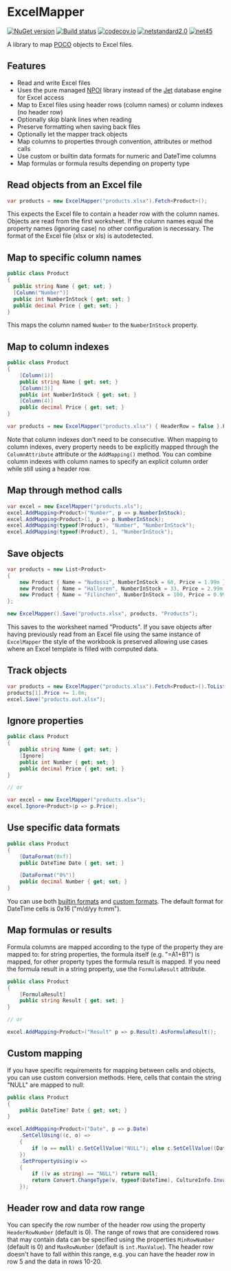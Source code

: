 # ExcelMapper

[![NuGet version](https://badge.fury.io/nu/ExcelMapper.svg)](http://badge.fury.io/nu/ExcelMapper)
[![Build status](https://ci.appveyor.com/api/projects/status/tyyg8905i24qv9pg/branch/master?svg=true)](https://ci.appveyor.com/project/mganss/excelmapper/branch/master)
[![codecov.io](https://codecov.io/github/mganss/ExcelMapper/coverage.svg?branch=master)](https://codecov.io/github/mganss/ExcelMapper?branch=master)
[![netstandard2.0](https://img.shields.io/badge/netstandard-2.0-brightgreen.svg)](https://img.shields.io/badge/netstandard-2.0-brightgreen.svg)
[![net45](https://img.shields.io/badge/net-45-brightgreen.svg)](https://img.shields.io/badge/net-45-brightgreen.svg)

A library to map [POCO](https://en.wikipedia.org/wiki/Plain_Old_CLR_Object) objects to Excel files.

## Features

* Read and write Excel files
* Uses the pure managed [NPOI](https://github.com/tonyqus/npoi) library instead of the [Jet](https://en.wikipedia.org/wiki/Microsoft_Jet_Database_Engine) database engine for Excel access
* Map to Excel files using header rows (column names) or column indexes (no header row)
* Optionally skip blank lines when reading
* Preserve formatting when saving back files
* Optionally let the mapper track objects
* Map columns to properties through convention, attributes or method calls
* Use custom or builtin data formats for numeric and DateTime columns
* Map formulas or formula results depending on property type

## Read objects from an Excel file

```C#
var products = new ExcelMapper("products.xlsx").Fetch<Product>();
```

This expects the Excel file to contain a header row with the column names. Objects are read from the first worksheet. If the column names equal the property names (ignoring case) no other configuration is necessary. The format of the Excel file (xlsx or xls) is autodetected.

## Map to specific column names

```C#
public class Product
{
  public string Name { get; set; }
  [Column("Number")]
  public int NumberInStock { get; set; }
  public decimal Price { get; set; }
}
```

This maps the column named `Number` to the `NumberInStock` property.

## Map to column indexes

```C#
public class Product
{
    [Column(1)]
    public string Name { get; set; }
    [Column(3)]
    public int NumberInStock { get; set; }
    [Column(4)]
    public decimal Price { get; set; }
}

var products = new ExcelMapper("products.xlsx") { HeaderRow = false }.Fetch<Product>();
```

Note that column indexes don't need to be consecutive. When mapping to column indexes, every property needs to be explicitly mapped through the `ColumnAttribute` attribute or the `AddMapping()` method. You can combine column indexes with column names to specify an explicit column order while still using a header row.

## Map through method calls

```C#
var excel = new ExcelMapper("products.xls");
excel.AddMapping<Product>("Number", p => p.NumberInStock);
excel.AddMapping<Product>(1, p => p.NumberInStock);
excel.AddMapping(typeof(Product), "Number", "NumberInStock");
excel.AddMapping(typeof(Product), 1, "NumberInStock");
```

## Save objects

```C#
var products = new List<Product>
{
    new Product { Name = "Nudossi", NumberInStock = 60, Price = 1.99m },
    new Product { Name = "Halloren", NumberInStock = 33, Price = 2.99m },
    new Product { Name = "Filinchen", NumberInStock = 100, Price = 0.99m },
};

new ExcelMapper().Save("products.xlsx", products, "Products");
```

This saves to the worksheet named "Products". If you save objects after having previously read from an Excel file using the same instance of `ExcelMapper` the style of the workbook is preserved allowing use cases where an Excel template is filled with computed data.

## Track objects

```C#
var products = new ExcelMapper("products.xlsx").Fetch<Product>().ToList();
products[1].Price += 1.0m;
excel.Save("products.out.xlsx");
```

## Ignore properties

```C#
public class Product
{
    public string Name { get; set; }
    [Ignore]
    public int Number { get; set; }
    public decimal Price { get; set; }
}

// or

var excel = new ExcelMapper("products.xlsx");
excel.Ignore<Product>(p => p.Price);
```

## Use specific data formats

```C#
public class Product
{
    [DataFormat(0xf)]
    public DateTime Date { get; set; }

    [DataFormat("0%")]
    public decimal Number { get; set; }
}
```

You can use both [builtin formats](https://poi.apache.org/apidocs/org/apache/poi/ss/usermodel/BuiltinFormats.html) and [custom formats](https://support.office.com/en-nz/article/Create-or-delete-a-custom-number-format-78f2a361-936b-4c03-8772-09fab54be7f4). The default format for DateTime cells is 0x16 ("m/d/yy h:mm").

## Map formulas or results

Formula columns are mapped according to the type of the property they are mapped to: for string properties, the formula itself (e.g. "=A1+B1") is mapped, for other property types the formula result is mapped. If you need the formula result in a string property, use the `FormulaResult` attribute.

```C#
public class Product
{
    [FormulaResult]
    public string Result { get; set; }
}

// or

excel.AddMapping<Product>("Result" p => p.Result).AsFormulaResult();
```

## Custom mapping

If you have specific requirements for mapping between cells and objects, you can use custom conversion methods. Here, cells that contain the string "NULL" are mapped to null:

```C#
public class Product
{
    public DateTime? Date { get; set; }
}

excel.AddMapping<Product>("Date", p => p.Date)
    .SetCellUsing((c, o) =>
    {
        if (o == null) c.SetCellValue("NULL"); else c.SetCellValue((DateTime)o);
    })
    .SetPropertyUsing(v =>
    {
        if ((v as string) == "NULL") return null;
        return Convert.ChangeType(v, typeof(DateTime), CultureInfo.InvariantCulture);
    });
```

## Header row and data row range

You can specify the row number of the header row using the property `HeaderRowNumber` (default is 0). The range of rows that are considered rows that may contain data can be specified using the properties `MinRowNumber` (default is 0) and `MaxRowNumber` (default is `int.MaxValue`). The header row doesn't have to fall within this range, e.g. you can have the header row in row 5 and the data in rows 10-20.
